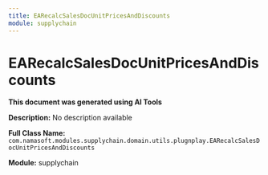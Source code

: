 ```yaml
---
title: EARecalcSalesDocUnitPricesAndDiscounts
module: supplychain
---
```



<div class='entity-flows'>

# EARecalcSalesDocUnitPricesAndDiscounts

**This document was generated using AI Tools**

**Description:** No description available

**Full Class Name:** `com.namasoft.modules.supplychain.domain.utils.plugnplay.EARecalcSalesDocUnitPricesAndDiscounts`

**Module:** supplychain


</div>

